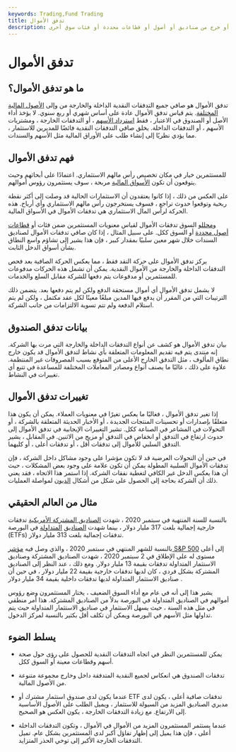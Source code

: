 ```yaml
---
keywords: Trading,Fund Trading
title: تدفق الأموال
description: تدفقات الأموال هي صافي النقد الذي دخل أو خرج من صناديق أو أصول أو قطاعات محددة أو فئات سوق أخرى.
---
```


# تدفق الأموال
## ما هو تدفق الأموال؟

تدفق الأموال هو صافي جميع التدفقات النقدية الداخلة والخارجة من وإلى [الأصول المالية المختلفة](/financialasset). يتم قياس تدفق الأموال عادة على أساس شهري أو ربع سنوي. لا يؤخذ أداء الأصل أو الصندوق في الاعتبار ، فقط [استرداد الأسهم](/redemption) ، أو التدفقات الخارجة ، ومشتريات الأسهم ، أو التدفقات الداخلة. يخلق صافي التدفقات النقدية فائضًا للمديرين للاستثمار ، مما يؤدي نظريًا إلى إنشاء طلب على الأوراق المالية مثل الأسهم والسندات.

## فهم تدفق الأموال

للمستثمرين خيار في مكان تخصيص رأس مالهم الاستثماري. اعتمادًا على أبحاثهم وحيث يتوقعون أن تكون [الأسواق المالية](/financial-market) مربحة ، سوف يستثمرون رؤوس أموالهم.

على العكس من ذلك ، إذا كانوا يعتقدون أن الاستثمارات الحالية قد وصلت إلى أكثر نقطة ربحية وتوقعوا حدوث تراجع ، فسوف يستخرجون رأس مالهم الاستثماري وأي أرباح. هذه الحركة لرأس المال الاستثماري هي تدفقات الأموال في الأسواق المالية.

[ومحللو](/analyst) السوق تدفقات الأموال لقياس معنويات المستثمرين ضمن فئات أو [قطاعات](/sector) [أصول محددة](/assetclasses) أو السوق ككل. على سبيل المثال ، إذا كان صافي تدفقات الأموال لصناديق السندات خلال شهر معين سلبيًا بمقدار كبير ، فإن هذا يشير إلى تشاؤم واسع النطاق بشأن أسواق الدخل الثابت.

يركز تدفق الأموال على حركة النقد فقط ، مما يعكس الحركة الصافية بعد فحص التدفقات الداخلة والخارجة من الأموال النقدية. يمكن أن تشمل هذه الحركات مدفوعات للمستثمرين أو مدفوعات يتم دفعها للشركة مقابل السلع والخدمات.

لا يشمل تدفق الأموال أي أموال مستحقة الدفع ولكن لم يتم دفعها بعد. يتضمن ذلك الترتيبات التي من المقرر أن يدفع فيها المدين مبلغًا معينًا لكل عقد مكتمل ، ولكن لم يتم استلام الدفعة ولم تتم تسوية الالتزامات من جانب الشركة.

## بيانات تدفق الصندوق

بيان تدفق الأموال هو كشف عن أنواع التدفقات الداخلة والخارجة التي مرت بها الشركة. إنه منتدى يتم فيه تقديم المعلومات المتعلقة بأي نشاط لتدفق الأموال قد يكون خارج نطاق المألوف ، مثل التدفق الخارج الأعلى من المتوقع بسبب المصروفات غير المنتظمة. علاوة على ذلك ، غالبًا ما يصنف أنواع ومصادر المعاملات المختلفة للمساعدة في تتبع أي تغييرات في النشاط.

## تغييرات تدفق الأموال

إذا تغير تدفق الأموال ، فغالبًا ما يعكس تغيرًا في معنويات العملاء. يمكن أن يكون هذا متعلقًا بإصدارات أو تحسينات المنتجات الجديدة ، أو الأخبار الحديثة المتعلقة بالشركة ، أو التحولات في المشاعر في الصناعة ككل. تشير التغييرات الإيجابية في تدفق الأموال إلى حدوث ارتفاع في التدفق أو انخفاض في التدفق أو مزيج من الاثنين. في المقابل ، يشير التدفق السلبي للأموال إلى تدفقات أقل ، أو تدفقات أعلى ، أو كليهما.

في حين أن التحولات العرضية قد لا تكون مؤشرا على وجود مشاكل داخل الشركة ، فإن تدفقات الأموال السلبية المطولة يمكن أن تكون علامة على وجود بعض المشكلات ، حيث أن هذا يعكس الدخل غير الكافي لتغطية نفقات الشركة. إذا استمر هذا الاتجاه ، فقد يعني ذلك أن الشركة بحاجة إلى الحصول على شكل من أشكال [الديون](/debt) لمواصلة العمليات.

## مثال من العالم الحقيقي

بالنسبة للسنة المنتهية في سبتمبر 2020 ، شهدت [الصناديق المشتركة الأمريكية](/mutualfund) تدفقات خارجية إجمالية بلغت 317 مليار دولار ، بينما شهدت [الصناديق](/etf) [المتداولة](/etf) في البورصة (ETFs) تدفقات إجمالية بلغت 313 مليار دولار.

بالنسبة للشهر المنتهي في سبتمبر 2020 ، والذي وصل فيه [مؤشر S&P 500](/sp500) إلى أعلى مستوى له على الإطلاق في 2 سبتمبر 2020 ، شهدت الصناديق المشتركة وصناديق الاستثمار المتداولة تدفقات بقيمة 13 مليار دولار. ومع ذلك ، عند النظر إلى الصناديق المشتركة بشكل فردي ، كان لديها تدفقات خارجية بقيمة 22 مليار دولار ، في حين أن صناديق الاستثمار المتداولة لديها تدفقات داخلية بقيمة 34 مليار دولار .

يشير هذا إلى أنه في عام مع أداء السوق الضعيف ، يختار المستثمرون وضع رؤوس أموالهم في الصناديق المتداولة في البورصة بدلاً من الصناديق المشتركة. هذا أمر منطقي في مثل هذه السنة ، حيث يسهل الاستثمار في صناديق الاستثمار المتداولة حيث يتم تداولها مثل الأسهم في البورصة ويمكن أن تكلف أقل بكثير بالنسبة لمركز الدخول.

## يسلط الضوء

- يمكن للمستثمرين النظر في اتجاه التدفقات النقدية للحصول على رؤى حول صحة أسهم وقطاعات معينة أو السوق ككل.

- تدفقات الصندوق هي انعكاس لجميع النقدية المتدفقة داخل وخارج مجموعة متنوعة من الأصول المالية.

- عندما يكون لدى صندوق استثمار مشترك أو ETF تدفقات صافية أعلى ، يكون لدى مديري الصناديق المزيد من السيولة للاستثمار ، ويميل الطلب على الأصول الأساسية إلى الارتفاع. مع زيادة التدفقات الخارجة ، يكون العكس هو الصحيح.

- عندما يستثمر المستثمرون المزيد من الأموال في الأموال ، وتكون التدفقات الداخلة أعلى ، فإن هذا يميل إلى إظهار تفاؤل أكبر لدى المستثمرين بشكل عام. تميل التدفقات الخارجة الأكبر إلى توخي الحذر المتزايد.

